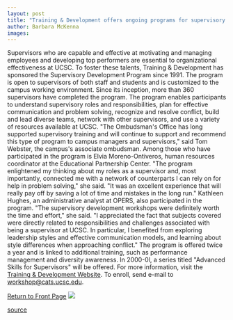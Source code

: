 ```yaml
---
layout: post
title: "Training & Development offers ongoing programs for supervisory development"
author: Barbara McKenna
images:
---
```


Supervisors who are capable and effective at motivating and managing employees and developing top performers are essential to organizational effectiveness at UCSC. To foster these talents, Training & Development has sponsored the Supervisory Development Program since 1991. The program is open to supervisors of both staff and students and is customized to the campus working environment. Since its inception, more than 360 supervisors have completed the program. The program enables participants to understand supervisory roles and responsibilities, plan for effective communication and problem solving, recognize and resolve conflict, build and lead diverse teams, network with other supervisors, and use a variety of resources available at UCSC. "The Ombudsman's Office has long supported supervisory training and will continue to support and recommend this type of program to campus managers and supervisors," said Tom Webster, the campus's associate ombudsman. Among those who have participated in the program is Elvia Moreno-Ontiveros, human resources coordinator at the Educational Partnership Center. "The program enlightened my thinking about my roles as a supervisor and, most importantly, connected me with a network of counterparts I can rely on for help in problem solving," she said. "It was an excellent experience that will really pay off by saving a lot of time and mistakes in the long run." Kathleen Hughes, an administrative analyst at OPERS, also participated in the program. "The supervisory development workshops were definitely worth the time and effort," she said. "I appreciated the fact that subjects covered were directly related to responsibilities and challenges associated with being a supervisor at UCSC. In particular, I benefited from exploring leadership styles and effective communication models, and learning about style differences when approaching conflict." The program is offered twice a year and is linked to additional training, such as performance management and diversity awareness. In 2000-0l, a series titled "Advanced Skills for Supervisors" will be offered. For more information, visit the [Training & Development Website][1]. To enroll, send e-mail to [workshop@cats.ucsc.edu][2].

[Return to Front Page][3] ![ ][4]

[1]: http://www2.ucsc.edu/train-dev
[2]: mailto:workshop@cats.ucsc.edu
[3]: ../../index.html
[4]: ../../images/trans.gif

[source](http://www1.ucsc.edu/currents/99-00/01-03/super.html "Permalink to super")
